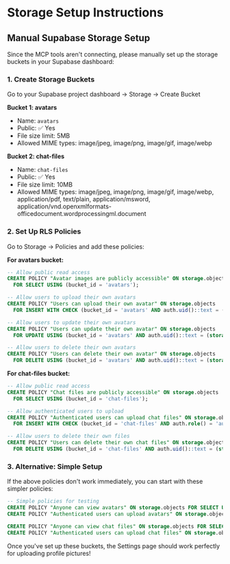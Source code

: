 # Storage Setup Instructions

## Manual Supabase Storage Setup

Since the MCP tools aren't connecting, please manually set up the storage buckets in your Supabase dashboard:

### 1. Create Storage Buckets

Go to your Supabase project dashboard → Storage → Create Bucket

**Bucket 1: avatars**
- Name: `avatars`
- Public: ✅ Yes
- File size limit: 5MB
- Allowed MIME types: image/jpeg, image/png, image/gif, image/webp

**Bucket 2: chat-files** 
- Name: `chat-files`
- Public: ✅ Yes  
- File size limit: 10MB
- Allowed MIME types: image/jpeg, image/png, image/gif, image/webp, application/pdf, text/plain, application/msword, application/vnd.openxmlformats-officedocument.wordprocessingml.document

### 2. Set Up RLS Policies

Go to Storage → Policies and add these policies:

**For avatars bucket:**
```sql
-- Allow public read access
CREATE POLICY "Avatar images are publicly accessible" ON storage.objects
  FOR SELECT USING (bucket_id = 'avatars');

-- Allow users to upload their own avatars
CREATE POLICY "Users can upload their own avatar" ON storage.objects
  FOR INSERT WITH CHECK (bucket_id = 'avatars' AND auth.uid()::text = (storage.foldername(name))[1]);

-- Allow users to update their own avatars
CREATE POLICY "Users can update their own avatar" ON storage.objects
  FOR UPDATE USING (bucket_id = 'avatars' AND auth.uid()::text = (storage.foldername(name))[1]);

-- Allow users to delete their own avatars
CREATE POLICY "Users can delete their own avatar" ON storage.objects
  FOR DELETE USING (bucket_id = 'avatars' AND auth.uid()::text = (storage.foldername(name))[1]);
```

**For chat-files bucket:**
```sql
-- Allow public read access
CREATE POLICY "Chat files are publicly accessible" ON storage.objects
  FOR SELECT USING (bucket_id = 'chat-files');

-- Allow authenticated users to upload
CREATE POLICY "Authenticated users can upload chat files" ON storage.objects
  FOR INSERT WITH CHECK (bucket_id = 'chat-files' AND auth.role() = 'authenticated');

-- Allow users to delete their own files
CREATE POLICY "Users can delete their own chat files" ON storage.objects
  FOR DELETE USING (bucket_id = 'chat-files' AND auth.uid()::text = (storage.foldername(name))[1]);
```

### 3. Alternative: Simple Setup

If the above policies don't work immediately, you can start with these simpler policies:

```sql
-- Simple policies for testing
CREATE POLICY "Anyone can view avatars" ON storage.objects FOR SELECT USING (bucket_id = 'avatars');
CREATE POLICY "Authenticated users can upload avatars" ON storage.objects FOR INSERT WITH CHECK (bucket_id = 'avatars' AND auth.role() = 'authenticated');

CREATE POLICY "Anyone can view chat files" ON storage.objects FOR SELECT USING (bucket_id = 'chat-files');  
CREATE POLICY "Authenticated users can upload chat files" ON storage.objects FOR INSERT WITH CHECK (bucket_id = 'chat-files' AND auth.role() = 'authenticated');
```

Once you've set up these buckets, the Settings page should work perfectly for uploading profile pictures!
